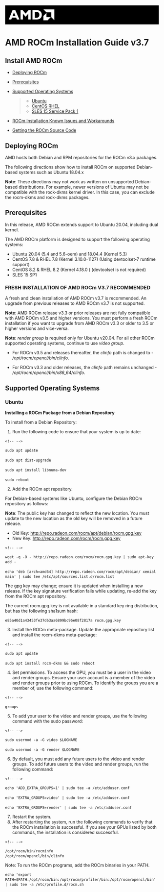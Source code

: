![AMD Logo](/Installation/amdblack.jpg)


# AMD ROCm Installation Guide v3.7

## Install AMD ROCm


-   [Deploying ROCm](#deploying-rocm)

-   [Prerequisites](#prerequisites-1)

-   [Supported Operating Systems](#supported-operating-systems)

    > -   [Ubuntu](#ubuntu)
    > -   [CentOS RHEL](#centos-rhel)
    > -   [SLES 15 Service Pack 1](#sles-15-service-pack-1)
    
-   [ROCm Installation Known Issues and
    Workarounds](#rocm-installation-known-issues-and-workarounds)

-   [Getting the ROCm Source Code](#getting-the-rocm-source-code)


## Deploying ROCm 

AMD hosts both Debian and RPM repositories for the ROCm v3.x packages.

The following directions show how to install ROCm on supported Debian-based systems such as Ubuntu 18.04.x

**Note**: These directions may not work as written on unsupported Debian-based distributions. For example, newer versions of Ubuntu may
not be compatible with the rock-dkms kernel driver. In this case, you can exclude the rocm-dkms and rock-dkms packages.


## Prerequisites

In this release, AMD ROCm extends support to Ubuntu 20.04, including dual kernel.

The AMD ROCm platform is designed to support the following operating systems:

-   Ubuntu 20.04 (5.4 and 5.6-oem) and 18.04.4 (Kernel 5.3)
-   CentOS 7.8 & RHEL 7.8 (Kernel 3.10.0-1127) (Using devtoolset-7
    runtime support)
-   CentOS 8.2 & RHEL 8.2 (Kernel 4.18.0 ) (devtoolset is not required)
-   SLES 15 SP1

### FRESH INSTALLATION OF AMD ROCm V3.7 RECOMMENDED

A fresh and clean installation of AMD ROCm v3.7 is recommended. An upgrade from previous releases to AMD ROCm v3.7 is not supported.

**Note**: AMD ROCm release v3.3 or prior releases are not fully compatible with AMD ROCm v3.5 and higher versions. You must perform a
fresh ROCm installation if you want to upgrade from AMD ROCm v3.3 or older to 3.5 or higher versions and vice-versa.

**Note**: *render group* is required only for Ubuntu v20.04. For all other ROCm supported operating systems, continue to use *video group*.

-   For ROCm v3.5 and releases thereafter, the *clinfo* path is changed
    to - */opt/rocm/opencl/bin/clinfo*.
    
-   For ROCm v3.3 and older releases, the *clinfo* path remains unchanged - */opt/rocm/opencl/bin/x86\_64/clinfo*.

    
## Supported Operating Systems

### Ubuntu

**Installing a ROCm Package from a Debian Repository**

To install from a Debian Repository:

1.  Run the following code to ensure that your system is up to date:

```{=html}
<!-- -->
```
    sudo apt update

    sudo apt dist-upgrade

    sudo apt install libnuma-dev

    sudo reboot 

2.  Add the ROCm apt repository.

For Debian-based systems like Ubuntu, configure the Debian ROCm repository as follows:

**Note**: The public key has changed to reflect the new location. You must update to the new location as the old key will be removed in a
future release.

-   Old Key: <http://repo.radeon.com/rocm/apt/debian/rocm.gpg.key>
-   New Key: <http://repo.radeon.com/rocm/rocm.gpg.key>

```{=html}
<!-- -->
```
    wget -q -O - http://repo.radeon.com/rocm/rocm.gpg.key | sudo apt-key add -

    echo 'deb [arch=amd64] http://repo.radeon.com/rocm/apt/debian/ xenial main' | sudo tee /etc/apt/sources.list.d/rocm.list

The gpg key may change; ensure it is updated when installing a new release. If the key signature verification fails while updating, re-add
the key from the ROCm apt repository.

The current rocm.gpg.key is not available in a standard key ring distribution, but has the following sha1sum hash:

    e85a40d1a43453fe37d63aa6899bc96e08f2817a rocm.gpg.key

3.  Install the ROCm meta-package. Update the appropriate repository list and install the rocm-dkms meta-package:

```{=html}
<!-- -->
```
    sudo apt update

    sudo apt install rocm-dkms && sudo reboot

4.  Set permissions. To access the GPU, you must be a user in the video and render groups. Ensure your user account is a member of the video
    and render groups prior to using ROCm. To identify the groups you are a member of, use the following command:

```{=html}
<!-- -->
```
    groups

5.  To add your user to the video and render groups, use the following command with the sudo password:

```{=html}
<!-- -->
```
    sudo usermod -a -G video $LOGNAME

    sudo usermod -a -G render $LOGNAME

6.  By default, you must add any future users to the video and render groups. To add future users to the video and render groups, run the
    following command:

```{=html}
<!-- -->
```
    echo 'ADD_EXTRA_GROUPS=1' | sudo tee -a /etc/adduser.conf

    echo 'EXTRA_GROUPS=video' | sudo tee -a /etc/adduser.conf

    echo 'EXTRA_GROUPS=render' | sudo tee -a /etc/adduser.conf

7.  Restart the system.
8.  After restarting the system, run the following commands to verify that the ROCm installation is successful. If you see your GPUs
    listed by both commands, the installation is considered successful.

```{=html}
<!-- -->
```
    /opt/rocm/bin/rocminfo
    /opt/rocm/opencl/bin/clinfo

Note: To run the ROCm programs, add the ROCm binaries in your PATH.

    echo 'export PATH=$PATH:/opt/rocm/bin:/opt/rocm/profiler/bin:/opt/rocm/opencl/bin' | sudo tee -a /etc/profile.d/rocm.sh




